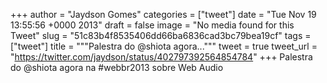 
+++
author = "Jaydson Gomes"
categories = ["tweet"]
date = "Tue Nov 19 13:55:56 +0000 2013"
draft = false
image = "No media found for this Tweet"
slug = "51c83b4f8535406dd66ba6836cad3bc79bea19cf"
tags = ["tweet"]
title = """Palestra do @shiota agora..."""
tweet = true
tweet_url = "https://twitter.com/jaydson/status/402797392564854784"
+++
Palestra do @shiota agora na #webbr2013 sobre Web Audio
